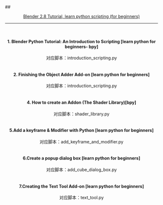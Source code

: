 ##<center>[Blender 2.8 Tutorial, learn python scripting (for beginners)](https://www.youtube.com/watch?v=4KwPhQX63SQ&list=PLFtLHTf5bnym_wk4DcYIMq1DkjqB7kDb)

---

&nbsp;  

#### 1. Blender Python Tutorial: An Introduction to Scripting [learn python for beginners- bpy]  
对应脚本：introduction_scripting.py  
   &nbsp;  
   
#### 2. Finishing the Object Adder Add-on [learn python for beginners]   
对应脚本：introduction_scripting.py  
   &nbsp;

#### 4. How to create an Addon (The Shader Library)[bpy]   
对应脚本：shader_library.py  
   &nbsp;  
   
#### 5.Add a keyframe & Modifier with Python [learn python for beginners]  
对应脚本：add_keyframe_and_modifier.py  
   &nbsp;  

#### 6.Create a popup dialog box [learn python for beginners]
对应脚本：add_cube_dialog_box.py  
   &nbsp;  

#### 7.Creating the Text Tool Add-on [learn python for beginners]  
对应脚本：text_tool.py  
   &nbsp;  